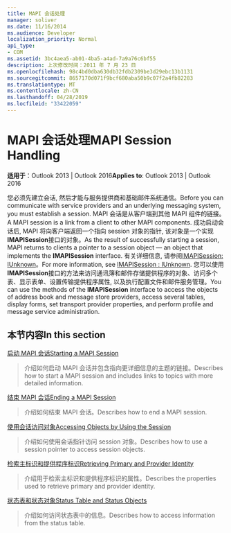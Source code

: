 ```yaml
---
title: MAPI 会话处理
manager: soliver
ms.date: 11/16/2014
ms.audience: Developer
localization_priority: Normal
api_type:
- COM
ms.assetid: 3bc4aea5-ab01-4ba5-a4ad-7a9a76c6bf55
description: 上次修改时间：2011 年 7 月 23 日
ms.openlocfilehash: 98c4bd0dba630db32fdb2309be3d29ebc13b1131
ms.sourcegitcommit: 8657170d071f9bcf680aba50b9c07f2a4fb82283
ms.translationtype: MT
ms.contentlocale: zh-CN
ms.lasthandoff: 04/28/2019
ms.locfileid: "33422059"
---
```

# <a name="mapi-session-handling"></a><span data-ttu-id="18e34-103">MAPI 会话处理</span><span class="sxs-lookup"><span data-stu-id="18e34-103">MAPI Session Handling</span></span>

  
  
<span data-ttu-id="18e34-104">**适用于**：Outlook 2013 | Outlook 2016</span><span class="sxs-lookup"><span data-stu-id="18e34-104">**Applies to**: Outlook 2013 | Outlook 2016</span></span> 
  
<span data-ttu-id="18e34-105">您必须先建立会话, 然后才能与服务提供商和基础邮件系统通信。</span><span class="sxs-lookup"><span data-stu-id="18e34-105">Before you can communicate with service providers and an underlying messaging system, you must establish a session.</span></span> <span data-ttu-id="18e34-106">MAPI 会话是从客户端到其他 MAPI 组件的链接。</span><span class="sxs-lookup"><span data-stu-id="18e34-106">A MAPI session is a link from a client to other MAPI components.</span></span> <span data-ttu-id="18e34-107">成功启动会话后, MAPI 将向客户端返回一个指向 session 对象的指针, 该对象是一个实现**IMAPISession**接口的对象。</span><span class="sxs-lookup"><span data-stu-id="18e34-107">As the result of successfully starting a session, MAPI returns to clients a pointer to a session object — an object that implements the **IMAPISession** interface.</span></span> <span data-ttu-id="18e34-108">有关详细信息, 请参阅[IMAPISession: IUnknown](imapisessioniunknown.md)。</span><span class="sxs-lookup"><span data-stu-id="18e34-108">For more information, see [IMAPISession : IUnknown](imapisessioniunknown.md).</span></span> <span data-ttu-id="18e34-109">您可以使用**IMAPISession**接口的方法来访问通讯簿和邮件存储提供程序的对象、访问多个表、显示表单、设置传输提供程序属性, 以及执行配置文件和邮件服务管理。</span><span class="sxs-lookup"><span data-stu-id="18e34-109">You can use the methods of the **IMAPISession** interface to access the objects of address book and message store providers, access several tables, display forms, set transport provider properties, and perform profile and message service administration.</span></span> 
  
## <a name="in-this-section"></a><span data-ttu-id="18e34-110">本节内容</span><span class="sxs-lookup"><span data-stu-id="18e34-110">In this section</span></span>

[<span data-ttu-id="18e34-111">启动 MAPI 会话</span><span class="sxs-lookup"><span data-stu-id="18e34-111">Starting a MAPI Session</span></span>](starting-a-mapi-session.md)
  
> <span data-ttu-id="18e34-112">介绍如何启动 MAPI 会话并包含指向更详细信息的主题的链接。</span><span class="sxs-lookup"><span data-stu-id="18e34-112">Describes how to start a MAPI session and includes links to topics with more detailed information.</span></span>
    
[<span data-ttu-id="18e34-113">结束 MAPI 会话</span><span class="sxs-lookup"><span data-stu-id="18e34-113">Ending a MAPI Session</span></span>](ending-a-mapi-session.md)
  
> <span data-ttu-id="18e34-114">介绍如何结束 MAPI 会话。</span><span class="sxs-lookup"><span data-stu-id="18e34-114">Describes how to end a MAPI session.</span></span>
    
[<span data-ttu-id="18e34-115">使用会话访问对象</span><span class="sxs-lookup"><span data-stu-id="18e34-115">Accessing Objects by Using the Session</span></span>](accessing-objects-by-using-the-session.md)
  
> <span data-ttu-id="18e34-116">介绍如何使用会话指针访问 session 对象。</span><span class="sxs-lookup"><span data-stu-id="18e34-116">Describes how to use a session pointer to access session objects.</span></span>
    
[<span data-ttu-id="18e34-117">检索主标识和提供程序标识</span><span class="sxs-lookup"><span data-stu-id="18e34-117">Retrieving Primary and Provider Identity</span></span>](retrieving-primary-and-provider-identity.md)
  
> <span data-ttu-id="18e34-118">介绍用于检索主标识和提供程序标识的属性。</span><span class="sxs-lookup"><span data-stu-id="18e34-118">Describes the properties used to retrieve primary and provider identity.</span></span>
    
[<span data-ttu-id="18e34-119">状态表和状态对象</span><span class="sxs-lookup"><span data-stu-id="18e34-119">Status Table and Status Objects</span></span>](status-table-and-status-objects.md)
  
> <span data-ttu-id="18e34-120">介绍如何访问状态表中的信息。</span><span class="sxs-lookup"><span data-stu-id="18e34-120">Describes how to access information from the status table.</span></span>
    

